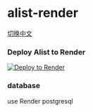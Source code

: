 # alist-render
[切换中文](./README_CN.md)
### Deploy Alist to Render
[![Deploy to Render](https://render.com/images/deploy-to-render-button.svg)](https://render.com/deploy)

### database
use Render postgresql
